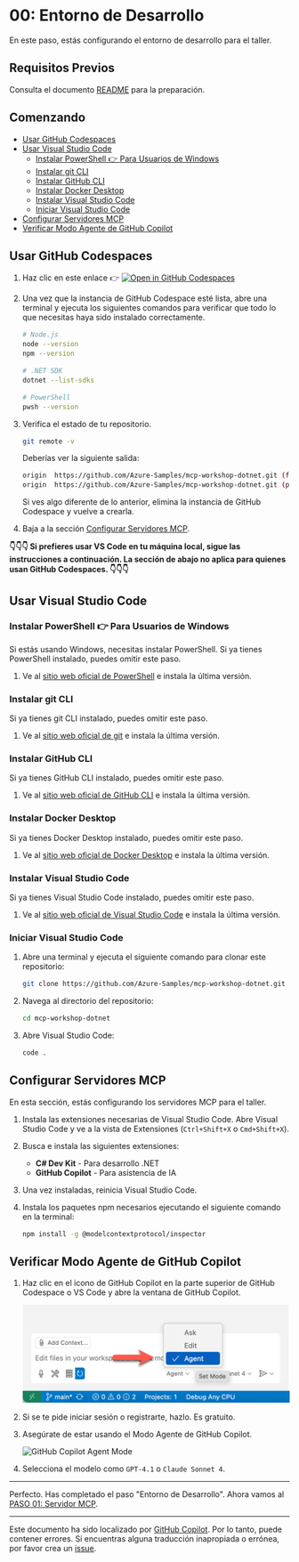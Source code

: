 # 00: Entorno de Desarrollo

En este paso, estás configurando el entorno de desarrollo para el taller.

## Requisitos Previos

Consulta el documento [README](../README.md#prerequisites) para la preparación.

## Comenzando

- [Usar GitHub Codespaces](#usar-github-codespaces)
- [Usar Visual Studio Code](#usar-visual-studio-code)
  - [Instalar PowerShell 👉 Para Usuarios de Windows](#instalar-powershell--para-usuarios-de-windows)
  - [Instalar git CLI](#instalar-git-cli)
  - [Instalar GitHub CLI](#instalar-github-cli)
  - [Instalar Docker Desktop](#instalar-docker-desktop)
  - [Instalar Visual Studio Code](#instalar-visual-studio-code)
  - [Iniciar Visual Studio Code](#iniciar-visual-studio-code)
- [Configurar Servidores MCP](#configurar-servidores-mcp)
- [Verificar Modo Agente de GitHub Copilot](#verificar-modo-agente-de-github-copilot)

## Usar GitHub Codespaces

1. Haz clic en este enlace 👉 [![Open in GitHub Codespaces](https://github.com/codespaces/badge.svg)](https://codespaces.new/Azure-Samples/mcp-workshop-dotnet)

1. Una vez que la instancia de GitHub Codespace esté lista, abre una terminal y ejecuta los siguientes comandos para verificar que todo lo que necesitas haya sido instalado correctamente.

    ```bash
    # Node.js
    node --version
    npm --version
    ```

    ```bash
    # .NET SDK
    dotnet --list-sdks
    ```

    ```bash
    # PowerShell
    pwsh --version
    ```

1. Verifica el estado de tu repositorio.

    ```bash
    git remote -v
    ```

   Deberías ver la siguiente salida:

    ```bash
    origin  https://github.com/Azure-Samples/mcp-workshop-dotnet.git (fetch)
    origin  https://github.com/Azure-Samples/mcp-workshop-dotnet.git (push)
    ```

   Si ves algo diferente de lo anterior, elimina la instancia de GitHub Codespace y vuelve a crearla.

1. Baja a la sección [Configurar Servidores MCP](#configurar-servidores-mcp).

**👇👇👇 Si prefieres usar VS Code en tu máquina local, sigue las instrucciones a continuación. La sección de abajo no aplica para quienes usan GitHub Codespaces. 👇👇👇**

## Usar Visual Studio Code

### Instalar PowerShell 👉 Para Usuarios de Windows

Si estás usando Windows, necesitas instalar PowerShell. Si ya tienes PowerShell instalado, puedes omitir este paso.

1. Ve al [sitio web oficial de PowerShell](https://docs.microsoft.com/powershell/scripting/install/installing-powershell) e instala la última versión.

### Instalar git CLI

Si ya tienes git CLI instalado, puedes omitir este paso.

1. Ve al [sitio web oficial de git](https://git-scm.com/downloads) e instala la última versión.

### Instalar GitHub CLI

Si ya tienes GitHub CLI instalado, puedes omitir este paso.

1. Ve al [sitio web oficial de GitHub CLI](https://cli.github.com/) e instala la última versión.

### Instalar Docker Desktop

Si ya tienes Docker Desktop instalado, puedes omitir este paso.

1. Ve al [sitio web oficial de Docker Desktop](https://docs.docker.com/get-started/get-docker/) e instala la última versión.

### Instalar Visual Studio Code

Si ya tienes Visual Studio Code instalado, puedes omitir este paso.

1. Ve al [sitio web oficial de Visual Studio Code](https://code.visualstudio.com/) e instala la última versión.

### Iniciar Visual Studio Code

1. Abre una terminal y ejecuta el siguiente comando para clonar este repositorio:

    ```bash
    git clone https://github.com/Azure-Samples/mcp-workshop-dotnet.git
    ```

1. Navega al directorio del repositorio:

    ```bash
    cd mcp-workshop-dotnet
    ```

1. Abre Visual Studio Code:

    ```bash
    code .
    ```

## Configurar Servidores MCP

En esta sección, estás configurando los servidores MCP para el taller.

1. Instala las extensiones necesarias de Visual Studio Code. Abre Visual Studio Code y ve a la vista de Extensiones (`Ctrl+Shift+X` o `Cmd+Shift+X`).

1. Busca e instala las siguientes extensiones:
   - **C# Dev Kit** - Para desarrollo .NET
   - **GitHub Copilot** - Para asistencia de IA

1. Una vez instaladas, reinicia Visual Studio Code.

1. Instala los paquetes npm necesarios ejecutando el siguiente comando en la terminal:

    ```bash
    npm install -g @modelcontextprotocol/inspector
    ```

## Verificar Modo Agente de GitHub Copilot

1. Haz clic en el icono de GitHub Copilot en la parte superior de GitHub Codespace o VS Code y abre la ventana de GitHub Copilot.

   ![Open GitHub Copilot Chat](./images/setup-02.png)

1. Si se te pide iniciar sesión o registrarte, hazlo. Es gratuito.
1. Asegúrate de estar usando el Modo Agente de GitHub Copilot.

   ![GitHub Copilot Agent Mode](./images/setup-03.png)

1. Selecciona el modelo como `GPT-4.1` o `Claude Sonnet 4`.

---

Perfecto. Has completado el paso "Entorno de Desarrollo". Ahora vamos al [PASO 01: Servidor MCP](./01-mcp-server.md).

---

Este documento ha sido localizado por [GitHub Copilot](https://docs.github.com/copilot/about-github-copilot/what-is-github-copilot). Por lo tanto, puede contener errores. Si encuentras alguna traducción inapropiada o errónea, por favor crea un [issue](../../issues).